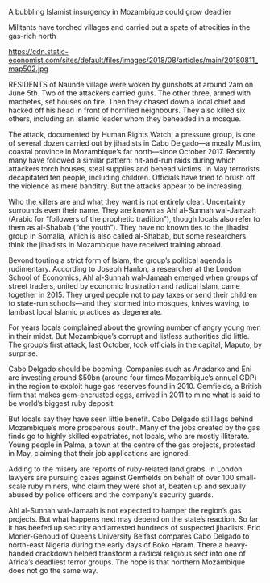 A bubbling Islamist insurgency in Mozambique could grow deadlier

Militants have torched villages and carried out a spate of atrocities in the gas-rich north

https://cdn.static-economist.com/sites/default/files/images/2018/08/articles/main/20180811_map502.jpg

RESIDENTS of Naunde village were woken by gunshots at around 2am on June 5th. Two of the attackers carried guns. The other three, armed with machetes, set houses on fire. Then they chased down a local chief and hacked off his head in front of horrified neighbours. They also killed six others, including an Islamic leader whom they beheaded in a mosque.

The attack, documented by Human Rights Watch, a pressure group, is one of several dozen carried out by jihadists in Cabo Delgado—a mostly Muslim, coastal province in Mozambique’s far north—since October 2017. Recently many have followed a similar pattern: hit-and-run raids during which attackers torch houses, steal supplies and behead victims. In May terrorists decapitated ten people, including children. Officials have tried to brush off the violence as mere banditry. But the attacks appear to be increasing.

Who the killers are and what they want is not entirely clear. Uncertainty surrounds even their name. They are known as Ahl al-Sunnah wal-Jamaah (Arabic for “followers of the prophetic tradition”), though locals also refer to them as al-Shabab (“the youth”). They have no known ties to the jihadist group in Somalia, which is also called al-Shabab, but some researchers think the jihadists in Mozambique have received training abroad.

Beyond touting a strict form of Islam, the group’s political agenda is rudimentary. According to Joseph Hanlon, a researcher at the London School of Economics, Ahl al-Sunnah wal-Jamaah emerged when groups of street traders, united by economic frustration and radical Islam, came together in 2015. They urged people not to pay taxes or send their children to state-run schools—and they stormed into mosques, knives waving, to lambast local Islamic practices as degenerate.

For years locals complained about the growing number of angry young men in their midst. But Mozambique’s corrupt and listless authorities did little. The group’s first attack, last October, took officials in the capital, Maputo, by surprise.

Cabo Delgado should be booming. Companies such as Anadarko and Eni are investing around $50bn (around four times Mozambique’s annual GDP) in the region to exploit huge gas reserves found in 2010. Gemfields, a British firm that makes gem-encrusted eggs, arrived in 2011 to mine what is said to be world’s biggest ruby deposit.

But locals say they have seen little benefit. Cabo Delgado still lags behind Mozambique’s more prosperous south. Many of the jobs created by the gas finds go to highly skilled expatriates, not locals, who are mostly illiterate. Young people in Palma, a town at the centre of the gas projects, protested in May, claiming that their job applications are ignored.

Adding to the misery are reports of ruby-related land grabs. In London lawyers are pursuing cases against Gemfields on behalf of over 100 small-scale ruby miners, who claim they were shot at, beaten up and sexually abused by police officers and the company’s security guards.

Ahl al-Sunnah wal-Jamaah is not expected to hamper the region’s gas projects. But what happens next may depend on the state’s reaction. So far it has beefed up security and arrested hundreds of suspected jihadists. Eric Morier-Genoud of Queens University Belfast compares Cabo Delgado to north-east Nigeria during the early days of Boko Haram. There a heavy-handed crackdown helped transform a radical religious sect into one of Africa’s deadliest terror groups. The hope is that northern Mozambique does not go the same way. 